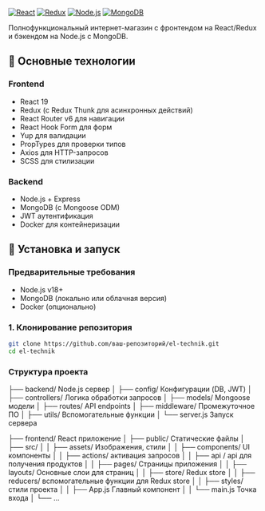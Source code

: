 [![React](https://img.shields.io/badge/React-19.0-blue)](https://reactjs.org)
[![Redux](https://img.shields.io/badge/Redux-4.x-purple)](https://redux.js.org)
[![Node.js](https://img.shields.io/badge/Node.js-18.x-green)](https://nodejs.org)
[![MongoDB](https://img.shields.io/badge/MongoDB-6.x-green)](https://www.mongodb.com)

Полнофункциональный интернет-магазин с фронтендом на React/Redux и бэкендом на Node.js с MongoDB.

## 📌 Основные технологии

### Frontend

-   React 19
-   Redux (с Redux Thunk для асинхронных действий)
-   React Router v6 для навигации
-   React Hook Form для форм
-   Yup для валидации
-   PropTypes для проверки типов
-   Axios для HTTP-запросов
-   SCSS для стилизации

### Backend

-   Node.js + Express
-   MongoDB (с Mongoose ODM)
-   JWT аутентификация
-   Docker для контейнеризации

## 🚀 Установка и запуск

### Предварительные требования

-   Node.js v18+
-   MongoDB (локально или облачная версия)
-   Docker (опционально)

### 1. Клонирование репозитория

```bash
git clone https://github.com/ваш-репозиторий/el-technik.git
cd el-technik
```

### Структура проекта

├── backend/ Node.js сервер
│ ├── config/ Конфигурации (DB, JWT)
│ ├── controllers/ Логика обработки запросов
│ ├── models/ Mongoose модели
│ ├── routes/ API endpoints
│ ├── middleware/ Промежуточное ПО
│ ├── utils/ Вспомогательные функции
│ └── server.js Запуск сервера

├── frontend/ React приложение
│ ├── public/ Статические файлы
│ ├── src/
│ │ ├── assets/ Изображения, стили
│ │ ├── components/ UI компоненты
│ │ ├── actions/ активация запросов
│ │ ├── api / api для получения продуктов
│ │ ├── pages/ Страницы приложения
│ │ ├── layouts/ Основные слои для страниц
│ │ ├── store/ Redux store
│ │ ├── reducers/ вспомогательные функции для Redux store
│ │ ├── styles/ стили проекта
│ │ ├── App.js Главный компонент
│ │ └── main.js Точка входа
│ └── ...
